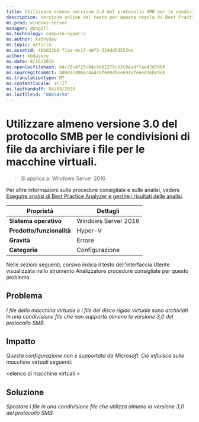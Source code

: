 ```yaml
---
title: Utilizzare almeno versione 3.0 del protocollo SMB per le condivisioni di file da archiviare i file per le macchine virtuali.
description: Versione online del testo per questa regola di Best Practices Analyzer.
ms.prod: windows-server
manager: dongill
ms.technology: compute-hyper-v
ms.author: kathydav
ms.topic: article
ms.assetid: 4bb832b8-f1aa-4c1f-a0f2-324dd53553ea
author: kbdazure
ms.date: 8/16/2016
ms.openlocfilehash: 64c78c4725c84cbd02276cb2c0eadffae42d7060
ms.sourcegitcommit: b00d7c8968c4adc8f699dbee694afe6ed36bc9de
ms.translationtype: MT
ms.contentlocale: it-IT
ms.lasthandoff: 04/08/2020
ms.locfileid: "80854194"
---
```

# <a name="use-at-least-smb-protocol-version-30-for-file-shares-that-store-files-for-virtual-machines"></a>Utilizzare almeno versione 3.0 del protocollo SMB per le condivisioni di file da archiviare i file per le macchine virtuali.

>Si applica a: Windows Server 2016

Per altre informazioni sulle procedure consigliate e sulle analisi, vedere [Eseguire analisi di Best Practice Analyzer e gestire i risultati delle analisi](https://go.microsoft.com/fwlink/p/?LinkID=223177).  
  
|Proprietà|Dettagli|  
|-|-|  
|**Sistema operativo**|Windows Server 2016|  
|**Prodotto/funzionalità**|Hyper-V|  
|**Gravità**|Errore|  
|**Categoria**|Configurazione|  
  
Nelle sezioni seguenti, corsivo indica il testo dell'interfaccia Utente visualizzata nello strumento Analizzatore procedure consigliate per questo problema.  
  
## <a name="issue"></a>**Problema**  
*I file della macchina virtuale o i file del disco rigido virtuale sono archiviati in una condivisione file che non supporta almeno la versione 3,0 del protocollo SMB.*  
  
## <a name="impact"></a>**Impatto**  
*Questa configurazione non è supportata da Microsoft. Ciò influisca sulle macchine virtuali seguenti:*  
  
\<elenco di macchine virtuali >  
  
## <a name="resolution"></a>**Soluzione**  
*Spostare i file in una condivisione file che utilizza almeno la versione 3,0 del protocollo SMB.*  
  


